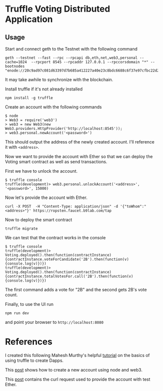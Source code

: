# Truffle Voting Distributed Application

## Usage

Start and connect geth to the Testnet with the following command

```
geth --testnet --fast --rpc --rpcapi db,eth,net,web3,personal --cache=1024  --rpcport 8545 --rpcaddr 127.0.0.1 --rpccorsdomain "*" --bootnodes "enode://20c9ad97c081d63397d7b685a412227a40e23c8bdc6688c6f37e97cfbc22d2b4d1db1510d8f61e6a8866ad7f0e17c02b14182d37ea7c3c8b9c2683aeb6b733a1@52.169.14.227:30303,enode://6ce05930c72abc632c58e2e4324f7c7ea478cec0ed4fa2528982cf34483094e9cbc9216e7aa349691242576d552a2a56aaeae426c5303ded677ce455ba1acd9d@13.84.180.240:30303"
```

It may take awhile to synchronize with the blockchain.

Install truffle if it's not already installed

`npm install -g truffle`

Create an account with the following commands

```
$ node
> Web3 = require('web3')
> web3 = new Web3(new Web3.providers.HttpProvider('http://localhost:8545'));
> web3.personal.newAccount('<password>')
```

This should output the address of the newly created account. I'll reference it with `<address>`.

Now we want to provide the account with Ether so that we can deploy the Voting smart contract as well as send transactions.

First we have to unlock the account.

```
$ truffle console
truffle(development)> web3.personal.unlockAccount('<address>', '<password>', 15000)
```

Now let's provide the account with Ether.

```
curl -X POST  -H "Content-Type: application/json" -d '{"toWhom":"<address>"}' https://ropsten.faucet.b9lab.com/tap
```

Now to deploy the smart contract

`truffle migrate`

We can test that the contract works in the console

```
$ truffle console
truffle(development)> Voting.deployed().then(function(contractInstance) {contractInstance.voteForCandidate('2B').then(function(v) {console.log(v)})})
truffle(development)> Voting.deployed().then(function(contractInstance) {contractInstance.totalVotesFor.call('2B').then(function(v) {console.log(v)})})
```

The first command adds a vote for "2B" and the second gets 2B's vote count.

Finally, to use the UI run

`npm run dev`

and point your browser to `http://localhost:8080`

# References

I created this following Mahesh Murthy's helpful [tutorial](https://medium.com/@mvmurthy/full-stack-hello-world-voting-ethereum-dapp-tutorial-part-2-30b3d335aa1f) on the basics of using truffle to create Dapps.

This [post](https://medium.com/@AndyConrad/i-ran-into-another-issue-i-kept-getting-typeerror-cannot-read-property-0-of-null-when-running-29c9e5ad6c7e) shows how to create a new account using node and web3.

This [post](https://blog.b9lab.com/when-we-first-built-our-faucet-we-deployed-it-on-the-morden-testnet-70bfbf4e317e) contains the curl request used to provide the account with test Ether.
